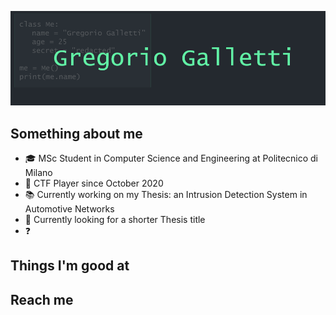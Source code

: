 ![banner](./banner.png)

## Something about me
- 🎓 MSc Student in Computer Science and Engineering at Politecnico di Milano
- 🚩 CTF Player since October 2020
- 📚 Currently working on my Thesis: an Intrusion Detection System in Automotive Networks
- 🔎 Currently looking for a shorter Thesis title
- ❓ 

## Things I'm good at

## Reach me
